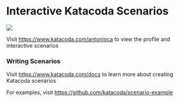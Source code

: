 # Interactive Katacoda Scenarios

[![](http://shields.katacoda.com/katacoda/antonioca/count.svg)](https://www.katacoda.com/antonioca "Get your profile on Katacoda.com")

Visit https://www.katacoda.com/antonioca to view the profile and interactive scenarios

### Writing Scenarios
Visit https://www.katacoda.com/docs to learn more about creating Katacoda scenarios

For examples, visit https://github.com/katacoda/scenario-example
